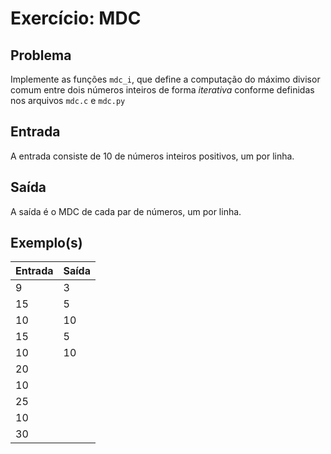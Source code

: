 Exercício: MDC
==============


Problema
--------

Implemente as funções `mdc_i`, que define a computação do máximo divisor comum entre dois números inteiros de forma _iterativa_ conforme definidas nos arquivos `mdc.c` e `mdc.py`


Entrada
-------

A entrada consiste de 10 de números inteiros positivos, um por linha.


Saída
-----

A saída é o MDC de cada par de números, um por linha.


Exemplo(s)
----------

| Entrada | Saída |
|---------|-------|
| 9 	  | 3 	  |
| 15	  | 5 	  |
| 10	  | 10	  |
| 15	  | 5 	  |
| 10	  | 10	  |
| 20	  |   	  |
| 10	  |   	  |
| 25	  |   	  |
| 10	  |   	  |
| 30	  |   	  |
